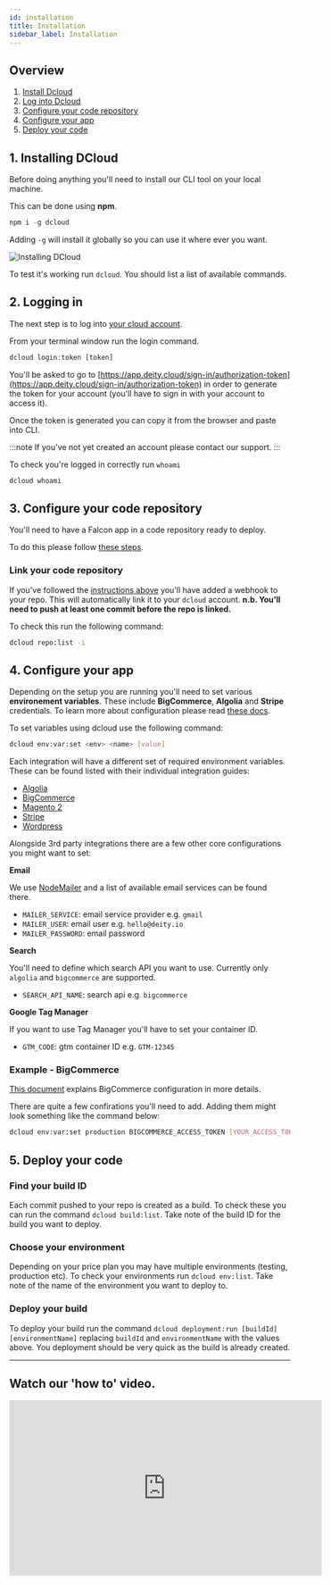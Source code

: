 ```yaml
---
id: installation
title: Installation
sidebar_label: Installation
---
```


## Overview

1. [Install Dcloud](#1-installing-dcloud)
2. [Log into Dcloud](#2-logging-in)
3. [Configure your code repository](#3-configure-your-code-repository)
4. [Configure your app](#4-configure-your-app)
5. [Deploy your code](#5-deploy-your-code)

## 1. Installing DCloud

Before doing anything you'll need to install our CLI tool on your local machine.

This can be done using **npm**.

```javascript
npm i -g dcloud
```

Adding `-g` will install it globally so you can use it where ever you want.

![Installing DCloud](/img/docs/cloud/npm-install-dcloud.gif)

To test it's working run `dcloud`. You should list a list of available commands.

## 2. Logging in

The next step is to log into [your cloud account](account).

From your terminal window run the login command.

```javascript
dcloud login:token [token]
```

You'll be asked to go to [https://app.deity.cloud/sign-in/authorization-token](https://app.deity.cloud/sign-in/authorization-token) in order to generate the token for your account (you'll have to sign in with your account to access it).
 
Once the token is generated you can copy it from the browser and paste into CLI.

:::note 
If you've not yet created an account please contact our support.
:::

To check you're logged in correctly run `whoami`

```javascript
dcloud whoami
```

## 3. Configure your code repository

You'll need to have a Falcon app in a code repository ready to deploy.

To do this please follow [these steps](/docs/platform/getting-started/overview).

### Link your code repository

If you've followed the [instructions above](/docs/platform/getting-started/repository) you'll have added a webhook to your repo. This will automatically link it to your `dcloud` account.  **n.b. You'll need to push at least one commit before the repo is linked.**

To check this run the following command:

```bash
dcloud repo:list -i
```

## 4. Configure your app

Depending on the setup you are running you'll need to set various **environement variables**. These include **BigCommerce**, **Algolia** and **Stripe**  credentials.  To learn more about configuration please read [these docs](/docs/platform/configuration/overview).

To set variables using dcloud use the following command:

```bash
dcloud env:var:set <env> <name> [value]
```

Each integration will have a different set of required environment variables. These can be found listed with their individual integration guides:

- [Algolia](/docs/platform/integration/algolia#deity-cloud-environment-variables)
- [BigCommerce](/docs/platform/integration/bigcommerce/manual#deity-cloud-environment-variables)
- [Magento 2](/docs/platform/integration/magento2/getting-started#deity-cloud-environment-variables)
- [Stripe](/docs/platform/integration/stripe#deity-cloud-environment-variables)
- [Wordpress](/docs/platform/integration/wordpress#deity-cloud-environment-variables)

Alongside 3rd party integrations there are a few other core configurations you might want to set:

**Email**

We use [NodeMailer](https://nodemailer.com/smtp/well-known/) and a list of available email services can be found there.

- `MAILER_SERVICE`: email service provider e.g. `gmail`
- `MAILER_USER`: email user e.g. `hello@deity.io`
- `MAILER_PASSWORD`: email password

**Search**

You'll need to define which search API you want to use. Currently only `algolia` and `bigcommerce` are supported.

- `SEARCH_API_NAME`: search api e.g. `bigcommerce`

**Google Tag Manager**

If you want to use Tag Manager you'll have to set your container ID.

- `GTM_CODE`: gtm container ID e.g. `GTM-12345`



### Example - BigCommerce
[This document](/docs/platform/integration/bigcommerce/manual) explains BigCommerce configuration in more details.

There are quite a few confirations you'll need to add. Adding them might look something like the command below:

```bash
dcloud env:var:set production BIGCOMMERCE_ACCESS_TOKEN [YOUR_ACCESS_TOKEN]
```


## 5. Deploy your code

### Find your build ID
Each commit pushed to your repo is created as a build. To check these you can run the command `dcloud build:list`. Take note of the build ID for the build you want to deploy.

### Choose your environment
Depending on your price plan you may have multiple environments (testing, production etc). To check your environments run `dcloud env:list`. Take note of the name of the environment you want to deploy to.

### Deploy your build
To deploy your build run the command `dcloud deployment:run [buildId] [environmentName]` replacing `buildId` and `environmentName` with the values above. You deployment should be very quick as the build is already created.

---

## Watch our 'how to' video.
<iframe width="560" height="315" src="https://www.youtube.com/embed/CSrkxZgtY6w?rel=0" frameborder="0" allow="accelerometer; autoplay; encrypted-media; gyroscope; picture-in-picture" allowFullScreen></iframe>
